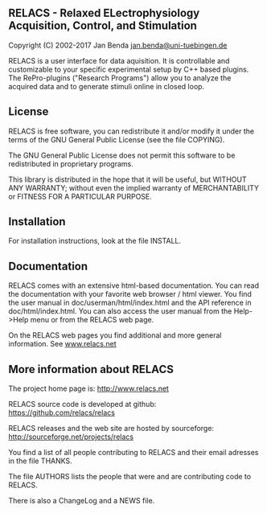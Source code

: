 RELACS - Relaxed ELectrophysiology Acquisition, Control, and Stimulation
-------------------------------------------------------------------------

Copyright (C) 2002-2017 Jan Benda <jan.benda@uni-tuebingen.de>

RELACS is a user interface for data aquisition.
It is controllable and customizable to your specific
experimental setup by C++ based plugins.
The RePro-plugins ("Research Programs") allow you to
analyze the acquired data and to generate stimuli online
in closed loop.


License
-------

RELACS is free software, you can redistribute it and/or modify it under
the terms of the GNU General Public License (see the file COPYING).

The GNU General Public License does not permit this software to be
redistributed in proprietary programs.

This library is distributed in the hope that it will be useful, but
WITHOUT ANY WARRANTY; without even the implied warranty of
MERCHANTABILITY or FITNESS FOR A PARTICULAR PURPOSE.


Installation
------------

For installation instructions, look at the file INSTALL.


Documentation
-------------

RELACS comes with an extensive html-based documentation.  You can read
the documentation with your favorite web browser / html viewer. You
find the user manual in doc/userman/html/index.html and the API
reference in doc/html/index.html. You can also access the user manual
from the Help->Help menu or from the RELACS web page.

On the RELACS web pages you find additional and more general
information. See www.relacs.net


More information about RELACS
-----------------------------

The project home page is:
http://www.relacs.net

RELACS source code is developed at github:
https://github.com/relacs/relacs

RELACS releases and the web site are hosted by sourceforge:
http://sourceforge.net/projects/relacs

You find a list of all people contributing to RELACS 
and their email adresses in the file THANKS.

The file AUTHORS lists the people that were and are contributing code
to RELACS.

There is also a ChangeLog and a NEWS file.

